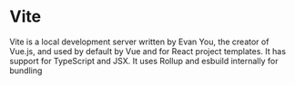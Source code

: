 # Vite

Vite is a local development server written by Evan You, the creator of Vue.js, and used by default by Vue and for React project templates. It has support for TypeScript and JSX. It uses Rollup and esbuild internally for bundling
